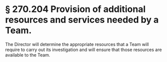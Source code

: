 # § 270.204   Provision of additional resources and services needed by a Team.

The Director will determine the appropriate resources that a Team will require to carry out its investigation and will ensure that those resources are available to the Team.




